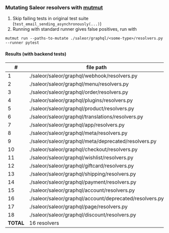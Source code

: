 ### Mutating Saleor resolvers with [mutmut](https://mutmut.readthedocs.io/en/latest/)

1. Skip failing tests in original test suite (`test_email_sending_asynchronously(...)`)
2. Running with standard runner gives false positives, run with 
```
mutmut run --paths-to-mutate ./saleor/graphql/<some-type>/resolvers.py --runner pytest
```

#### Results (with backend tests)

\# | file path | mutants | killed | survived
--|------------|---------|--------|---------
1 | ./saleor/saleor/graphql/webhook/resolvers.py | 
2 | ./saleor/saleor/graphql/menu/resolvers.py
3 | ./saleor/saleor/graphql/order/resolvers.py
4 | ./saleor/saleor/graphql/plugins/resolvers.py
5 | ./saleor/saleor/graphql/product/resolvers.py | 41 | 3 | 38
6 | ./saleor/saleor/graphql/translations/resolvers.py
7 | ./saleor/saleor/graphql/app/resolvers.py
8 | ./saleor/saleor/graphql/meta/resolvers.py
9 | ./saleor/saleor/graphql/meta/deprecated/resolvers.py | - | - | -
10 | ./saleor/saleor/graphql/checkout/resolvers.py
11 | ./saleor/saleor/graphql/wishlist/resolvers.py
12 | ./saleor/saleor/graphql/giftcard/resolvers.py | 0 | 0 | 0
13 | ./saleor/saleor/graphql/shipping/resolvers.py | 0 | 0 | 0
14 | ./saleor/saleor/graphql/payment/resolvers.py | 4 | |
15 | ./saleor/saleor/graphql/account/resolvers.py | 47 | |
16 | ./saleor/saleor/graphql/account/deprecated/resolvers.py | - | - | -
17 | ./saleor/saleor/graphql/page/resolvers.py | 8 | 7 | 1
18 | ./saleor/saleor/graphql/discount/resolvers.py | 9 | 2 | 7
**TOTAL** | 16 resolvers | X | Y | Z
